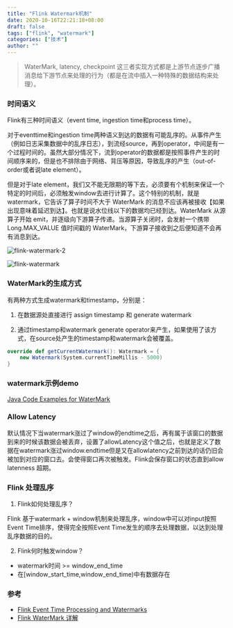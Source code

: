 ```yaml
---
title: "Flink Watermark机制"
date: 2020-10-16T22:21:18+08:00
draft: false
tags: ["flink", "watermark"]
categories: ["技术"]
author: ""
---
```

<!-- from evernote: Flink中的waterMark -->

> WaterMark, latency, checkpoint 这三者实现方式都是上游节点逐步广播消息给下游节点来处理的行为（都是在流中插入一种特殊的数据结构来处理）。

### 时间语义

Flink有三种时间语义（event time, ingestion time和process time）。

对于eventtime和ingestion time两种语义到达的数据有可能乱序的。从事件产生（例如日志采集数据中的乱序日志），到流经source，再到operator，中间是有一个过程时间的。虽然大部分情况下，流到operator的数据都是按照事件产生的时间顺序来的，但是也不排除由于网络、背压等原因，导致乱序的产生（out-of-order或者说late element）。

但是对于late element，我们又不能无限期的等下去，必须要有个机制来保证一个特定的时间后，必须触发window去进行计算了。这个特别的机制，就是watermark，它告诉了算子时间不大于 WaterMark 的消息不应该再被接收【如果出现意味着延迟到达】。也就是说水位线以下的数据均已经到达。WaterMark 从源算子开始 emit，并逐级向下游算子传递。当源算子关闭时，会发射一个携带 Long.MAX_VALUE 值时间戳的 WaterMark，下游算子接收到之后便知道不会再有消息到达。

![flink-watermark-2](../../static/img/20210308/flink-watermark-2.png)

![flink-watermark](../../static/img/20210308/flink-watermark.webp)

### WaterMark的生成方式

有两种方式生成watermark和timestamp，分别是：

1. 在数据源处直接进行 assign timestamp 和 generate watermark

2. 通过timestamp和watermark generate operator来产生，如果使用了该方式，在source处产生的timestamp和watermark会被覆盖。

```scala
override def getCurrentWatermark(): Watermark = { 
    new Watermark(System.currentTimeMillis - 5000)
}
```

### watermark示例demo

[Java Code Examples for WaterMark](https://www.programcreek.com/java-api-examples/?api=org.apache.flink.streaming.api.watermark.Watermark)

### Allow Latency

默认情况下当watermark涨过了window的endtime之后，再有属于该窗口的数据到来的时候该数据会被丢弃，设置了allowLatency这个值之后，也就是定义了数据在watermark涨过window.endtime但是又在allowlatency之前到达的话仍旧会被加到对应的窗口去。会使得窗口再次被触发。Flink会保存窗口的状态直到allow latenness 超期。

### Flink 处理乱序

1. Flink如何处理乱序？

Flink 基于watermark + window机制来处理乱序，window中可以对input按照Event Time排序，使得完全按照Event Time发生的顺序去处理数据，以达到处理乱序数据的目的。

2. Flink何时触发window？

* watermark时间 >= window_end_time  
* 在[window_start_time,window_end_time)中有数据存在

### 参考

* [Flink Event Time Processing and Watermarks](http://vishnuviswanath.com/flink_eventtime.html)
* [Flink WaterMark 详解](https://www.jianshu.com/p/9db56f81fa2a)
